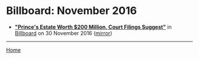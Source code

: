 # Billboard: November 2016

 - [**"Prince's Estate Worth $200 Million, Court Filings Suggest"**](https://www.billboard.com/articles/news/7595991/prince-estate-worth-200-million) in [Billboard](https://www.billboard.com/) on 30 November 2016 ([mirror](https://web.archive.org/web/*/https://www.billboard.com/articles/news/7595991/prince-estate-worth-200-million))

----

[Home](./)
